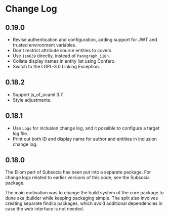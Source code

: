 # Change Log

## 0.19.0

  - Revise authentication and configuration, adding support for JWT and
    trusted environment variables.
  - Don't restrict attribute source entities to covers.
  - Use `Iso639` directly, instead of `Panograph_i18n`.
  - Collate display names in entity list using Confero.
  - Switch to the LGPL-3.0 Linking Exception.

## 0.18.2

  - Support js\_of\_ocaml 3.7.
  - Style adjustments.

## 0.18.1

- Use `Logs` for inclusion change log, and it possible to configure a target
  log file.
- Print out both ID and display name for author and entities in inclusion
  change log.

## 0.18.0

The Eliom part of Subsocia has been put into a separate package.  For change
logs related to earlier versions of this code, see the Subsocia package.

The main motivation was to change the build system of the core package to
dune aka jbuilder while keeping packaging simple.  The split also involves
creating separate findlib packages, which avoid additional dependencies in
case the web interface is not needed.
